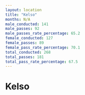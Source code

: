 ```yaml
---
layout: location
title: "Kelso"
months: N/A
male_conducted: 141
male_passes: 92
male_passes_rate_percentage: 65.2
female_conducted: 127
female_passes: 89
female_pass_rate_percentage: 70.1
total_conducted: 268
total_passes: 181
total_pass_rate_percentage: 67.5
---
```


# Kelso

